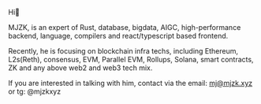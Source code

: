 Hi👋 

MJZK, is an expert of Rust, database, bigdata, AIGC, high-performance backend, language, compilers and react/typescript based frontend.

Recently, he is focusing on blockchain infra techs, including Ethereum, L2s(Reth), consensus, EVM, Parallel EVM, Rollups, Solana, smart contracts, ZK and any above web2 and web3 tech mix.

If you are interested in talking with him, contact via the email:
mj@mjzk.xyz or tg: @mjzkxyz
